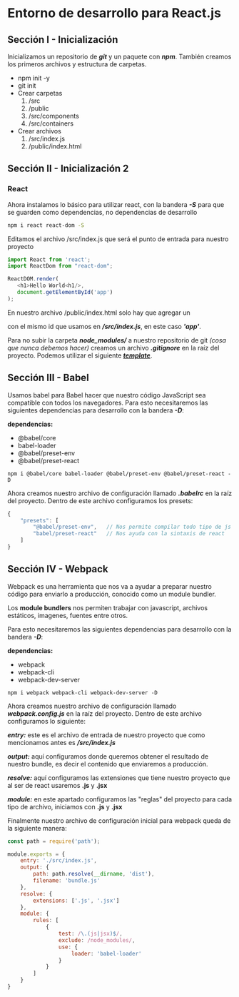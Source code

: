 # Entorno de desarrollo para React.js

## Sección I - Inicialización
Inicializamos un repositorio de ***git*** y un paquete con ***npm***.
También creamos los primeros archivos y estructura de carpetas.

- npm init -y
- git init
- Crear carpetas
   1. /src
   2. /public
   3. /src/components 
   4. /src/containers
- Crear archivos
   1. /src/index.js
   2. /public/index.html



## Sección II - Inicialización 2 
### React

Ahora instalamos lo básico para utilizar react, con la bandera ***-S*** para que se guarden como dependencias, no dependencias de desarrollo
````bash
npm i react react-dom -S
````

Editamos el archivo /src/index.js que será el punto de entrada para nuestro proyecto

```javascript
import React from 'react';
import ReactDom from "react-dom";

ReactDOM.render(
   <h1>Hello World<h1/>,
   document.getElementById('app')
);
```
En nuestro archivo /public/index.html solo hay que agregar un ***<div/>*** con el mismo id que usamos en ***/src/index.js***, en este caso ***'app'***.

Para no subir la carpeta ***node_modules/*** a nuestro repositorio de git *(cosa que nunca debemos hacer)* creamos un archivo ***.gitignore*** en la raíz del proyecto.
Podemos utilizar el siguiente [***template***](https://gist.github.com/gndx/747a8913d12e96ff8374e2125efde544).



## Sección III - Babel

Usamos babel para Babel hacer que nuestro código JavaScript sea compatible con todos los navegadores. Para esto necesitaremos las siguientes dependencias para desarrollo con la bandera ***-D***:

**dependencias:**

- @babel/core 
- babel-loader 
- @babel/preset-env 
- @babel/preset-react
````
npm i @babel/core babel-loader @babel/preset-env @babel/preset-react -D
````
Ahora creamos nuestro archivo de configuración llamado ***.babelrc*** en la raíz del proyecto. Dentro de este archivo configuramos los presets:

````javascript
{
    "presets": [
        "@babel/preset-env",   // Nos permite compilar todo tipo de js desde ecmascript 5
        "babel/preset-react"   // Nos ayuda con la sintaxis de react
    ]
}
````


## Sección IV - Webpack

Webpack es una herramienta que nos va a ayudar a preparar nuestro código para enviarlo a producción, conocido como un module bundler.

Los **module bundlers** nos permiten trabajar con javascript, archivos estáticos, imagenes, fuentes entre otros.

Para esto necesitaremos las siguientes dependencias para desarrollo con la bandera ***-D***:

**dependencias:**

- webpack
- webpack-cli 
- webpack-dev-server

````
npm i webpack webpack-cli webpack-dev-server -D
````
Ahora creamos nuestro archivo de configuración llamado ***webpack.config.js*** en la raíz del proyecto. Dentro de este archivo configuramos lo siguiente:

***entry:*** este es el archivo de entrada de nuestro proyecto que como mencionamos antes es ***/src/index.js***

***output:*** aquí configuramos donde queremos obtener el resultado de nuestro bundle, es decir el contenido que enviaremos a producción.

***resolve:*** aquí configuramos las extensiones que tiene nuestro proyecto que al ser de react usaremos **.js** y **.jsx**

***module:*** en este apartado configuramos las "reglas" del proyecto para cada tipo de archivo, iniciamos con **.js** y **.jsx**

Finalmente nuestro archivo de configuración inicial para webpack queda de la siguiente manera:

````js
const path = require('path');

module.exports = {
    entry: './src/index.js',
    output: {
        path: path.resolve(__dirname, 'dist'),
        filename: 'bundle.js'
    },
    resolve: {
        extensions: ['.js', '.jsx']
    },
    module: {
        rules: [
            {
                test: /\.(js|jsx)$/,
                exclude: /node_modules/,
                use: {
                    loader: 'babel-loader'
                }
            }
        ]
    }
}
````
